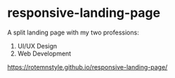 # responsive-landing-page
A split landing page with my two professions:
1) UI/UX Design
2) Web Development

https://rotemnstyle.github.io/responsive-landing-page/
